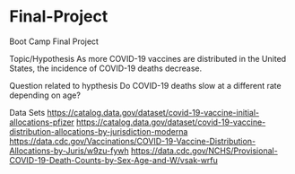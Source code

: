 # Final-Project
Boot Camp Final Project

Topic/Hypothesis 
As more COVID-19 vaccines are distributed in the United States, the incidence of COVID-19 deaths decrease.

Question related to hypthesis
Do COVID-19 deaths slow at a different rate depending on age?

Data Sets
https://catalog.data.gov/dataset/covid-19-vaccine-initial-allocations-pfizer
https://catalog.data.gov/dataset/covid-19-vaccine-distribution-allocations-by-jurisdiction-moderna
https://data.cdc.gov/Vaccinations/COVID-19-Vaccine-Distribution-Allocations-by-Juris/w9zu-fywh
https://data.cdc.gov/NCHS/Provisional-COVID-19-Death-Counts-by-Sex-Age-and-W/vsak-wrfu
